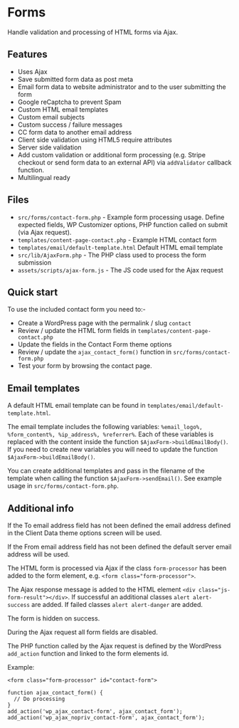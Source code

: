 # Forms

Handle validation and processing of HTML forms via Ajax.

## Features
- Uses Ajax
- Save submitted form data as post meta
- Email form data to website administrator and to the user submitting the form
- Google reCaptcha to prevent Spam
- Custom HTML email templates
- Custom email subjects
- Custom success / failure messages
- CC form data to another email address
- Client side validation using HTML5 require attributes
- Server side validation
- Add custom validation or additional form processing (e.g. Stripe checkout or send form data to an external API) via ``addValidator`` callback function.
- Multilingual ready

## Files
- `src/forms/contact-form.php` - Example form processing usage. Define expected fields, WP Customizer options, PHP function called on submit (via Ajax request).
- `templates/content-page-contact.php` - Example HTML contact form
- `templates/email/default-template.html` Default HTML email template
- `src/lib/AjaxForm.php` - The PHP class used to process the form submission
- `assets/scripts/ajax-form.js` - The JS code used for the Ajax request

## Quick start

To use the included contact form you need to:-

- Create a WordPress page with the permalink / slug `contact`
- Review / update the HTML form fields in ``templates/content-page-contact.php``
- Update the fields in the Contact Form theme options
- Review / update the ``ajax_contact_form()`` function in ``src/forms/contact-form.php``
- Test your form by browsing the contact page.

## Email templates

A default HTML email template can be found in `templates/email/default-template.html`.

The email template includes the following variables: ``%email_logo%, %form_content%, %ip_address%, %referrer%``. Each of these variables is replaced with the content inside the function ``$AjaxForm->buildEmailBody()``. If you need to create new variables you will need to update the function ``$AjaxForm->buildEmailBody()``.

You can create additional templates and pass in the filename of the template when calling the function ``$AjaxForm->sendEmail()``. See example usage in `src/forms/contact-form.php`.

## Additional info

If the To email address field has not been defined the email address defined in the Client Data theme options screen will be used.

If the From email address field has not been defined the default server email address will be used.

The HTML form is processed via Ajax if the class ``form-processor`` has been added to the form element, e.g. ``<form class="form-processor">``.

The Ajax response message is added to the HTML element ``<div class="js-form-result"></div>``. If successful an additional classes ``alert alert-success`` are added. If failed classes ``alert alert-danger`` are added.

The form is hidden on success.

During the Ajax request all form fields are disabled.

The PHP function called by the Ajax request is defined by the WordPress ``add_action`` function and linked to the form elements id.

Example:

``<form class="form-processor" id="contact-form">``

```
function ajax_contact_form() {
  // Do processing
}
add_action('wp_ajax_contact-form', ajax_contact_form');
add_action('wp_ajax_nopriv_contact-form', ajax_contact_form');
```
